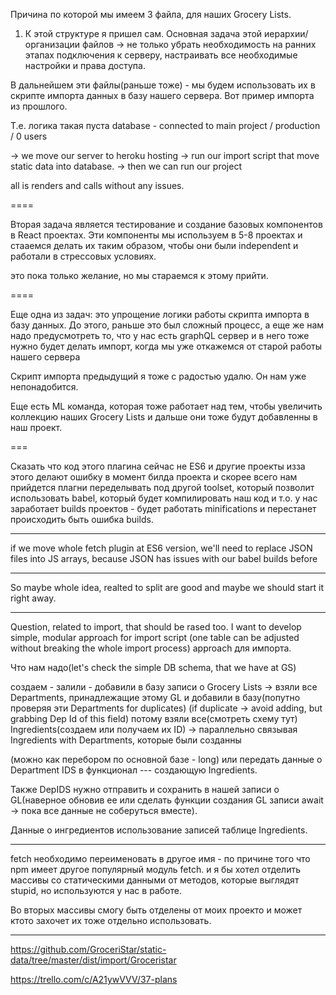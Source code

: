 

Причина по которой мы имеем 3 файла, для наших Grocery Lists.

1) К этой структуре я пришел сам. Основная задача этой иерархии/организации файлов ->
не только убрать необходимость на ранних этапах подключения к серверу, настраивать все необходимые настройки и права доступа.

В дальнейшем эти файлы(раньше тоже) - мы будем использовать их в скрипте импорта данных в базу нашего сервера.
Вот пример импорта из прошлого.

Т.е. логика  такая
пуста database - connected to main project /  production / 0 users

-> we move our server to heroku hosting
  -> run our import script that move static data into database.
  -> then we can run our project

  all is renders and calls without any issues.


  ====

  Вторая задача
  является тестирование и создание базовых компонентов в React проектах.
  Эти компоненты мы используем в 5-8 проектах и стааемся делать их таким образом, чтобы они были independent и работали
  в стрессовых условиях.

  это пока только желание, но мы стараемся к этому прийти.

====

  Еще одна из задач: это упрощение логики работы скрипта импорта в базу данных.
  До этого, раньше это был сложный процесс, а еще же нам надо предусмотреть то, что у нас есть graphQL сервер и в него тоже нужно будет делать импорт, когда мы уже откажемся от старой работы нашего сервера


  Скрипт импорта предыдущий я тоже с радостью удалю. Он нам уже непонадобится.

  Еще есть ML команда, которая тоже работает над тем, чтобы увеличить коллекцию наших
  Grocery Lists и дальше они тоже будут добавленны в наш проект.



  ===


  Сказать что код этого плагина сейчас не ES6 и другие проекты изза этого делают ошибку в момент билда проекта и скорее
  всего нам прийдется плагни переделывать под другой toolset, который позволит использовать babel,
  который будет компилировать наш код и т.о. у нас заработает builds проектов - будет работать minifications
  и перестанет происходить быть ошибка builds.

------
 
if we move whole fetch plugin at ES6 version, we'll need to replace JSON files 
into JS arrays, because JSON has issues with our babel builds before

  -----
So maybe whole idea, realted to split are good and maybe we should start it right away.

  ----

Question, related to import, that should be rased too.
  I want to develop simple, modular approach for import script (one table can be adjusted without breaking the whole import process)
  approach для импорта.

  Что нам надо(let's check the simple DB schema, that we have at GS)

  создаем - залили - добавили в базу записи о Grocery Lists ->
   взяли все Departments, принадлежащие этому GL и добавили в базу(попутно проверяя эти Departments for duplicates)
   (if duplicate -> avoid adding, but grabbing Dep Id of this field)
   потому взяли все(смотреть схему тут) Ingredients(создаем или получаем их ID) ->
   параллельно связывая Ingredients with Departments, которые были созданны


  (можно как перебором по основной базе - long) или передать данные о Department IDS в функционал ---
  создающую Ingredients.


  Также DepIDS нужно отправить и сохранить в нашей записи о GL(наверное обновив ее или сделать функции создания GL записи
  await -> пока все данные не соберуться вместе).

  Данные о ингредиентов использование записей таблице Ingredients.



---


fetch необходимо переименовать в другое имя - по причине того что npm имеет другое популярный модуль fetch.
и я бы хотел отделить массивы со статическими данными от методов, которые выглядят stupid, но используются у нас в работе.

Во вторых массивы смогу быть отделены от моих проекто и может ктото захочет их тоже отдельно использовать.


---

https://github.com/GroceriStar/static-data/tree/master/dist/import/Groceristar

https://trello.com/c/A21ywVVV/37-plans
